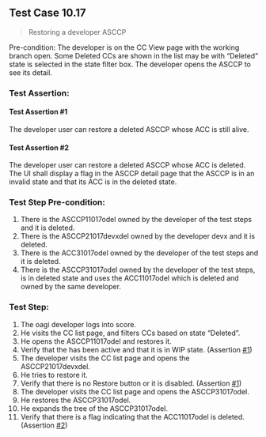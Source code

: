 ## Test Case 10.17

> Restoring a developer ASCCP

Pre-condition: The developer is on the CC View page with the working branch open. Some Deleted CCs are shown in the list may be with “Deleted” state is selected in the state filter box. The developer opens the ASCCP to see its detail.

### Test Assertion:

#### Test Assertion #1
The developer user can restore a deleted ASCCP whose ACC is still alive.

#### Test Assertion #2
The developer user can restore a deleted ASCCP whose ACC is deleted. The UI shall display a flag in the ASCCP detail page that the ASCCP is in an invalid state and that its ACC is in the deleted state.

### Test Step Pre-condition:

1. There is the ASCCP11017odel owned by the developer of the test steps and it is deleted.
2. There is the ASCCP21017devxdel owned by the developer devx and it is deleted.
3. There is the ACC31017odel owned by the developer of the test steps and it is deleted.
4. There is the ASCCP31017odel owned by the developer of the test steps, is in deleted state and uses the ACC11017odel which is deleted and owned by the same developer.

### Test Step:

1. The oagi developer logs into score.
2. He visits the CC list page, and filters CCs based on state “Deleted”.
3. He opens the ASCCP11017odel and restores it.
4. Verify that the has been active and that it is in WIP state. (Assertion [#1](#test-assertion-1))
5. The developer visits the CC list page and opens the ASCCP21017devxdel.
6. He tries to restore it.
7. Verify that there is no Restore button or it is disabled. (Assertion [#1](#test-assertion-1))
8. The developer visits the CC list page and opens the ASCCP31017odel.
9. He restores the ASCCP31017odel.
10. He expands the tree of the ASCCP31017odel.
11. Verify that there is a flag indicating that the ACC11017odel is deleted. (Assertion [#2](#test-assertion-2))